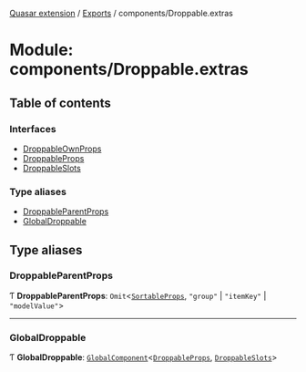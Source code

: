 [Quasar extension](../index.md) / [Exports](../modules.md) / components/Droppable.extras

# Module: components/Droppable.extras

## Table of contents

### Interfaces

- [DroppableOwnProps](../interfaces/components_Droppable_extras.DroppableOwnProps.md)
- [DroppableProps](../interfaces/components_Droppable_extras.DroppableProps.md)
- [DroppableSlots](../interfaces/components_Droppable_extras.DroppableSlots.md)

### Type aliases

- [DroppableParentProps](components_Droppable_extras.md#droppableparentprops)
- [GlobalDroppable](components_Droppable_extras.md#globaldroppable)

## Type aliases

### DroppableParentProps

Ƭ **DroppableParentProps**: `Omit`<[`SortableProps`](../interfaces/components_Sortable_extras.SortableProps.md), ``"group"`` \| ``"itemKey"`` \| ``"modelValue"``\>

___

### GlobalDroppable

Ƭ **GlobalDroppable**: [`GlobalComponent`](../interfaces/components_api.GlobalComponent.md)<[`DroppableProps`](../interfaces/components_Droppable_extras.DroppableProps.md), [`DroppableSlots`](../interfaces/components_Droppable_extras.DroppableSlots.md)\>

